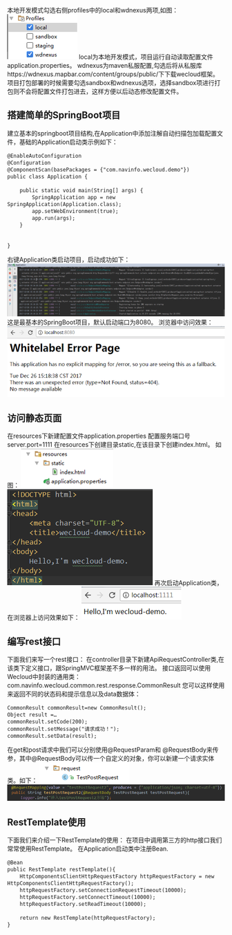 本地开发模式勾选右侧profiles中的local和wdnexus两项,如图：![](/assets/img4.png)
local为本地开发模式，项目运行自动读取配置文件application.properties。
wdnexus为maven私服配置,勾选后将从私服库https://wdnexus.mapbar.com/content/groups/public/下下载wecloud框架。
项目打包部署的时候需要勾选sandbox和wdnexus选项，选择sandbox项进行打包则不会将配置文件打包进去，这样方便以后动态修改配置文件。
## 搭建简单的SpringBoot项目
建立基本的springboot项目结构,在Application中添加注解自动扫描包加载配置文件，基础的Application启动类示例如下：
```
@EnableAutoConfiguration
@Configuration
@ComponentScan(basePackages = {"com.navinfo.wecloud.demo"})
public class Application {

    public static void main(String[] args) {
        SpringApplication app = new SpringApplication(Application.class);
        app.setWebEnvironment(true);
        app.run(args);
    }


}
```
右键Application类启动项目，启动成功如下：
![](/assets/img5.png)
这是最基本的SpringBoot项目，默认启动端口为8080。
浏览器中访问效果：
![](/assets/img6.png)
## 访问静态页面
在resources下新建配置文件application.properties
配置服务端口号 server.port=1111
在resources下创建目录static,在该目录下创建index.html。
如图：
![](/assets/img7.png)
![](/assets/img8.png)
再次启动Application类，在浏览器上访问效果如下：
![](/assets/img9.png)
## 编写rest接口
下面我们来写一个rest接口：
在controller目录下新建ApiRequestController类,在该类下定义接口，跟SpringMVC框架差不多一样的用法。
接口返回可以使用Wecloud中封装的通用类：
com.navinfo.wecloud.common.rest.response.CommonResult
您可以这样使用来返回不同的状态码和提示信息以及data数据体：
```
CommonResult commonResult=new CommonResult();
Object result =…
commonResult.setCode(200);
commonResult.setMessage("请求成功！");
commonResult.setData(result);
```
在get和post请求中我们可以分别使用@RequestParam和 @RequestBody来传参，其中@RequestBody可以传一个自定义的对象，你可以新建一个请求实体类。如下：
![](/assets/img10.png)
![](/assets/img11.png)
## RestTemplate使用
下面我们来介绍一下RestTemplate的使用：
在项目中调用第三方的http接口我们常常使用RestTemplate。
在Application启动类中注册Bean.
```
@Bean
public RestTemplate restTemplate(){
    HttpComponentsClientHttpRequestFactory httpRequestFactory = new HttpComponentsClientHttpRequestFactory();
    httpRequestFactory.setConnectionRequestTimeout(10000);
    httpRequestFactory.setConnectTimeout(10000);
    httpRequestFactory.setReadTimeout(10000);

    return new RestTemplate(httpRequestFactory);
}
```

